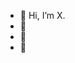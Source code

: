 - 👋 Hi, I’m X.
- 👀 
- 🌱 
- 💞️

<!---
megerse/megerse is a ✨ special ✨ repository because its `README.md` (this file) appears on your GitHub profile.
You can click the Preview link to take a look at your changes.
--->
